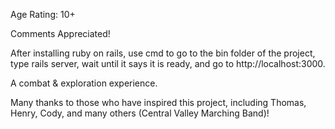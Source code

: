 Age Rating: 10+

Comments Appreciated!

After installing ruby on rails, use cmd to go to the bin folder of the project, type rails server, wait until it says it is ready, and go to http://localhost:3000.

A combat & exploration experience.

Many thanks to those who have inspired this project, including Thomas, Henry, Cody, and many others (Central Valley Marching Band)!
